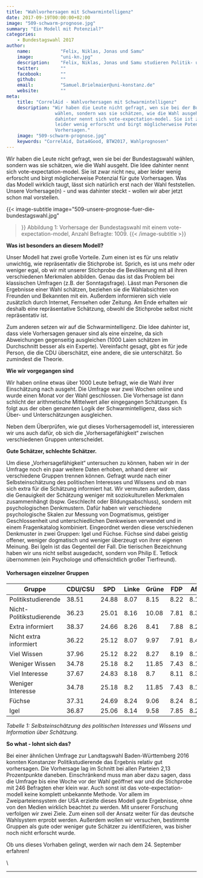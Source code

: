 ```yaml
---
title: "Wahlvorhersagen mit Schwarmintelligenz"
date: 2017-09-19T00:00:00+02:00
image: "509-schwarm-prognose.jpg"
summary: "Ein Modell mit Potenzial?"
categories:       
    - Bundestagswahl 2017
author: 
    name:           "Felix, Niklas, Jonas und Samu"
    image:          "uni-kn.jpg"
    description:    "Felix, Niklas, Jonas und Samu studieren Politik- und Verwaltungswissenschaft im 5. Semester an der Universität Konstanz. Aufgrund ihres Interesses für Datenanalyse vertiefen sich die vier momentan in dieser Richtung, ganz der Konstanzer Schule entsprechend. Am liebsten arbeiten sie in ausufernden Team-Treffen mit Whiteboard, R-Studio und fat-boy-Sitzsäcken. Über Fragen und Feedback via Mail freuen die Jungs sich immer. "
    twitter:        ""
    facebook:       ""
    github:         ""
    email:          "Samuel.Brielmaier@uni-konstanz.de"
    website:        ""
meta:
    title: "CorrelAid - Wahlvorhersagen mit Schwarmintelligenz"
    description: "Wir haben die Leute nicht gefragt, wen sie bei der Bundestagswahl
                  wählen, sondern was sie schätzen, wie die Wahl ausgeht. Die Idee
                  dahinter nennt sich vote-expectation-model. Sie ist zwar nicht neu, aber
                  leider wenig erforscht und birgt möglicherweise Potenzial für gute
                  Vorhersagen."
    image: "509-schwarm-prognose.jpg"
    keywords: "CorrelAid, Data4Good, BTW2017, Wahlprognosen"
---
```



Wir haben die Leute nicht gefragt, wen sie bei der Bundestagswahl
wählen, sondern was sie schätzen, wie die Wahl ausgeht. Die Idee
dahinter nennt sich vote-expectation-model. Sie ist zwar nicht neu, aber
leider wenig erforscht und birgt möglicherweise Potenzial für gute
Vorhersagen. Was das Modell wirklich taugt, lässt sich natürlich erst
nach der Wahl feststellen. Unsere Vorhersage(n) - und was dahinter
steckt - wollen wir aber jetzt schon mal vorstellen.


{{< image-subtitle
    image="509-unsere-prognose-fuer-die-bundestagswahl.jpg"
>}}
Abbildung 1: Vorhersage der Bundestagswahl mit einem vote-expectation-model, Anzahl Befragte: 1009.
{{< /image-subtitle >}}

**Was ist besonders an diesem Modell?**

Unser Modell hat zwei große Vorteile. Zum einen ist es für uns relativ
unwichtig, wie repräsentativ die Stichprobe ist. Sprich, es ist uns mehr
oder weniger egal, ob wir mit unserer Stichprobe die Bevölkerung mit all
ihren verschiedenen Merkmalen abbilden. Genau das ist das Problem bei
klassischen Umfragen (z.B. der Sonntagsfrage). Lässt man Personen die
Ergebnisse einer Wahl schätzen, beziehen sie die Wahlabsichten von
Freunden und Bekannten mit ein. Außerdem informieren sich viele
zusätzlich durch Internet, Fernsehen oder Zeitung. Am Ende erhalten wir
deshalb eine repräsentative Schätzung, obwohl die Stichprobe selbst
nicht repräsentativ ist.

Zum anderen setzen wir auf die Schwarmintelligenz. Die Idee dahinter
ist, dass viele Vorhersagen genauer sind als eine einzelne, da sich
Abweichungen gegenseitig ausgleichen (1000 Laien schätzen im
Durchschnitt besser als ein Experte). Vereinfacht gesagt, gibt es für
jede Person, die die CDU überschätzt, eine andere, die sie unterschätzt.
So zumindest die Theorie.

**Wie wir vorgegangen sind**

Wir haben online etwas über 1000 Leute befragt, wie die Wahl ihrer
Einschätzung nach ausgeht. Die Umfrage war zwei Wochen online und wurde
einen Monat vor der Wahl geschlossen. Die Vorhersage ist dann schlicht
der arithmetische Mittelwert aller eingegangen Schätzungen. Es folgt aus
der oben genannten Logik der Schwarmintelligenz, dass sich Über- und
Unterschätzungen ausgleichen.

Neben dem Überprüfen, wie gut dieses Vorhersagemodell ist, interessieren
wir uns auch dafür, ob sich die „Vorhersagefähigkeit“ zwischen
verschiedenen Gruppen unterscheidet.

**Gute Schätzer, schlechte Schätzer.**

Um diese „Vorhersagefähigkeit“ untersuchen zu können, haben wir in der
Umfrage noch ein paar weitere Daten erhoben, anhand derer wir
verschiedene Gruppen trennen können. Gefragt wurde nach einer
Selbsteinschätzung des politischen Interesses und Wissens und ob man
sich extra für die Schätzung informiert hat. Wir vermuten außerdem, dass
die Genauigkeit der Schätzung weniger mit soziokulturellen Merkmalen
zusammenhängt (bspw. Geschlecht oder Bildungsabschluss), sondern mit
psychologischen Denkmustern. Dafür haben wir verschiedene psychologische
Skalen zur Messung von Dogmatismus, geistiger Geschlossenheit und
unterschiedlichen Denkweisen verwendet und in einem Fragenkatalog
kombiniert. Eingeordnet werden diese verschiedenen Denkmuster in zwei
Gruppen: Igel und Füchse. Füchse sind dabei geistig offener, weniger
dogmatisch und weniger überzeugt von ihrer eigenen Meinung. Bei Igeln
ist das Gegenteil der Fall. Die tierischen Bezeichnung haben wir uns
nicht selbst ausgedacht, sondern von Philip E. Tetlock übernommen (ein
Psychologe und offensichtlich großer Tierfreund).


#### Vorhersagen einzelner Gruppen

Gruppe                     | CDU/CSU    | SPD        | Linke      | Grüne      | FDP        | AfD        | Sonstige
-------------------------- | ---------- | ---------- | ---------- | ---------- | ---------- | ---------- | ----------
Politikstudierende         | 38.51      | 24.88      | 8.07       | 8.15       | 8.22       | 8.15       | 4.02
Nicht-Politikstudierende   | 36.23      | 25.01      | 8.16       | 10.08      | 7.81       | 8.37       | 4.34
Extra informiert           | 38.37      | 24.66      | 8.26       | 8.41       | 7.88       | 8.24       | 4.18
Nicht extra informiert     | 36.22      | 25.12      | 8.07       | 9.97       | 7.91       | 8.45       | 4.26
Viel Wissen                | 37.96      | 25.12      | 8.22       | 8.27       | 8.19       | 8.13       | 4.11
Weniger Wissen             | 34.78      | 25.18      | 8.2        | 11.85      | 7.43       | 8.16       | 4.4
Viel Interesse             | 37.67      | 24.83      | 8.18       | 8.7        | 8.11       | 8.34       | 4.16
Weniger Interesse          | 34.78      | 25.18      | 8.2        | 11.85      | 7.43       | 8.16       | 4.4
Füchse                     | 37.31      | 24.69      | 8.24       | 9.06       | 8.24       | 8.26       | 4.2
Igel                       | 36.87      | 25.06      | 8.14       | 9.58       | 7.85       | 8.27       | 4.23

*Tabelle 1: Selbsteinschätzung des politischen Interesses und Wissens
und Information über Schätzung.*



**So what - lohnt sich das?**

Bei einer ähnlichen Umfrage zur Landtagswahl Baden-Württemberg 2016
konnten Konstanzer Politikstudierende das Ergebnis relativ gut
vorhersagen. Die Vorhersage lag im Schnitt bei allen Parteien 2,13
Prozentpunkte daneben. Einschränkend muss man aber dazu sagen, dass die
Umfrage bis eine Woche vor der Wahl geöffnet war und die Stichprobe mit
246 Befragten eher klein war. Auch sonst ist das vote-expectation-modell
keine komplett unbekannte Methode. Vor allem im Zweiparteiensystem der
USA erzielte dieses Modell gute Ergebnisse, ohne von den Medien wirklich
beachtet zu werden. Mit unserer Forschung verfolgen wir zwei Ziele. Zum
einen soll der Ansatz weiter für das deutsche Wahlsystem erprobt werden.
Außerdem wollen wir versuchen, bestimmte Gruppen als gute oder weniger
gute Schätzer zu identifizieren, was bisher noch nicht erforscht wurde.

Ob uns dieses Vorhaben gelingt, werden wir nach dem 24. September
erfahren!

\

------------------------------------------------------------------------


